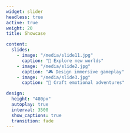 ```yaml
---
widget: slider
headless: true
active: true
weight: 20
title: Showcase

content:
  slides:
    - image: "/media/slide11.jpg"
      caption: "🌌 Explore new worlds"
    - image: "/media/slide2.jpg"
      caption: "🎮 Design immersive gameplay"
    - image: "/media/slide3.jpg"
      caption: "🧭 Craft emotional adventures"

design:
  height: "480px"
  autoplay: true
  interval: 3500
  show_captions: true
  transition: fade
---
```

